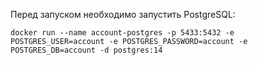 Перед запуском необходимо запустить PostgreSQL:

`docker run --name account-postgres -p 5433:5432 -e POSTGRES_USER=account -e POSTGRES_PASSWORD=account -e POSTGRES_DB=account -d postgres:14`
